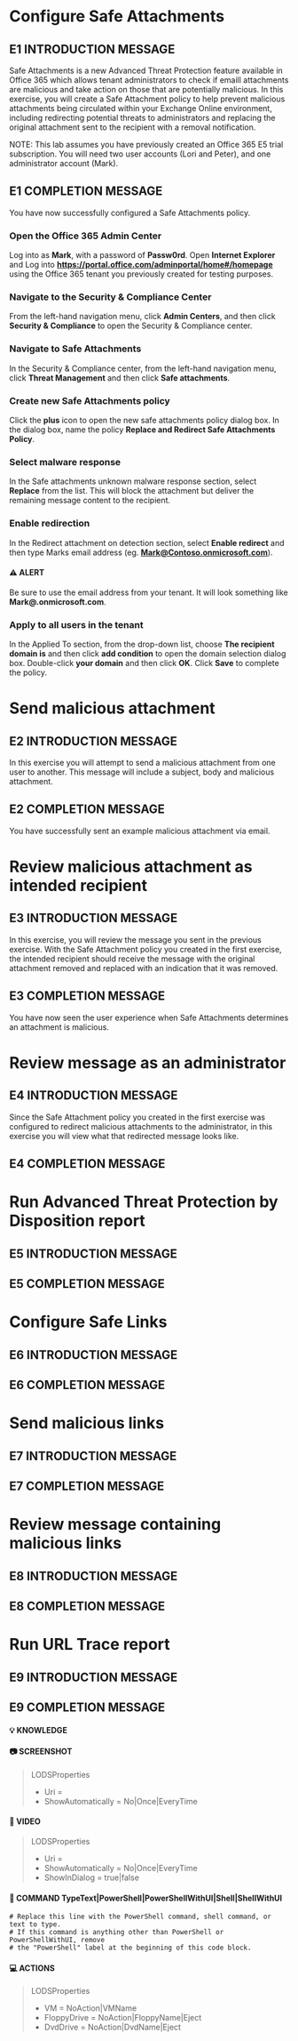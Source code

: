 # Configure Safe Attachments

<!-- Exercise 1 -->
<!--
EXERCISE TODO #2: Set the IntroductionUri and CompletionUri values in the quoted
properties below. Both IntroductionUri and CompletionUri may be relative (within
GitHub) or absolute uris. Remove any values that you don't need, removing the
entire quote if you don't need any of the values. Then delete this comment.


>LODSProperties
>* IntroductionUri = 
>* CompletionUri = 
-->

## E1 INTRODUCTION MESSAGE

Safe Attachments is a new Advanced Threat Protection feature available in Office 365 which allows tenant administrators to check if emaill attachments are malicious and take action on those that are potentially malicious. In this exercise, you will create a Safe Attachment policy to help prevent malicious attachments being circulated within your Exchange Online environment, including redirecting potential threats to administrators and replacing the original attachment sent to the recipient with a removal notification.

NOTE: This lab assumes you have previously created an Office 365 E5 trial subscription. You will need two user accounts (Lori and Peter), and one administrator account (Mark).

## E1 COMPLETION MESSAGE

You have now successfully configured a Safe Attachments policy.

### Open the Office 365 Admin Center

Log into <Comp> as **Mark**, with a password of **Passw0rd**. Open **Internet Explorer** and Log into **https://portal.office.com/adminportal/home#/homepage** using the Office 365 tenant you previously created for testing purposes.

### Navigate to the Security & Compliance Center

From the left-hand navigation menu, click **Admin Centers**, and then click **Security & Compliance** to open the Security & Compliance center.

### Navigate to Safe Attachments

In the Security & Compliance center, from the left-hand navigation menu, click **Threat Management** and then click **Safe attachments**.

### Create new Safe Attachments policy

Click the **plus** icon to open the new safe attachments policy dialog box. In the dialog box, name the policy **Replace and Redirect Safe Attachments Policy**.

### Select malware response

In the Safe attachments unknown malware response section, select **Replace** from the list. This will block the attachment but deliver the remaining message content to the recipient.

### Enable redirection

In the Redirect attachment on detection section, select **Enable redirect** and then type Marks email address (eg. **Mark@Contoso.onmicrosoft.com**).

#### :warning: ALERT

Be sure to use the email address from your tenant. It will look something like **Mark@<yourtenant>.onmicrosoft.com**.

### Apply to all users in the tenant

In the Applied To section, from the drop-down list, choose **The recipient domain is** and then click **add condition** to open the domain selection dialog box. Double-click **your domain** and then click **OK**. Click **Save** to complete the policy.

# Send malicious attachment

<!-- Exercise 2 -->

## E2 INTRODUCTION MESSAGE

In this exercise you will attempt to send a malicious attachment from one user to another. This message will include a subject, body and malicious attachment. 

## E2 COMPLETION MESSAGE

You have successfully sent an example malicious attachment via email. 

# Review malicious attachment as intended recipient

<!-- Exercise 3  -->

## E3 INTRODUCTION MESSAGE

In this exercise, you will review the message you sent in the previous exercise. With the Safe Attachment policy you created in the first exercise, the intended recipient should receive the message with the original attachment removed and replaced with an indication that it was removed. 

## E3 COMPLETION MESSAGE

You have now seen the user experience when Safe Attachments determines an attachment is malicious. 

# Review message as an administrator

<!-- Exercise 4  -->

## E4 INTRODUCTION MESSAGE

Since the Safe Attachment policy you created in the first exercise was configured to redirect malicious attachments to the administrator, in this exercise you will view what that redirected message looks like. 

## E4 COMPLETION MESSAGE

<!-- -->

# Run Advanced Threat Protection by Disposition report

<!-- Exercise 5  -->

## E5 INTRODUCTION MESSAGE

<!-- -->

## E5 COMPLETION MESSAGE
<!-- -->

# Configure Safe Links  
<!-- Exercise 6  -->
## E6 INTRODUCTION MESSAGE
<!-- -->

## E6 COMPLETION MESSAGE
<!-- -->

# Send malicious links
<!-- Exercise 7  -->
## E7 INTRODUCTION MESSAGE
<!-- -->

## E7 COMPLETION MESSAGE
<!-- -->

# Review message containing malicious links
<!-- Exercise 8  -->
## E8 INTRODUCTION MESSAGE
<!-- -->

## E8 COMPLETION MESSAGE
<!-- -->

# Run URL Trace report
<!-- Exercise 9  -->
## E9 INTRODUCTION MESSAGE
<!-- -->

## E9 COMPLETION MESSAGE
<!-- -->



#### :bulb: KNOWLEDGE

<!--
TASK TODO #3: Replace this comment with any knowledge text that you want
displayed when a student clicks on the Knowledge button. Knowledge text must
not be required for students to complete a task. It is used to provide students
with additional details, hints, or alternative ways to perform a task. If you
do not have any knowledge text to display for this task, delete this comment
and the KNOWLEDGE heading before it.
--> 

#### :camera: SCREENSHOT

<!--
TASK TODO #4: In the quoted properties below, set the Uri property to the uri of
a screenshot you want to link to this task. This can be a relative (within
GitHub) or absolute uri. Then set the ShowAutomatically property to one of the
following:
- No, if you only want the screenshot to appear when the student clicks on the
camera button;
- Once, if you want the screenshot to appear automatically the first time the
student advances to this task; or
- EveryTime, if you want the screenshot to appear automatically every time the
student advances or returns to this task.

Once you have set the screenshot properties, delete this entire comment.

If you do not have a screenshot to associate with this task, delete the
SCREENSHOT heading above this comment as well as this comment and the quote
below it.
-->  
>LODSProperties
>* Uri = 
>* ShowAutomatically = No|Once|EveryTime

#### :movie_camera: VIDEO

<!--
TASK TODO #5: In the quoted properties below, set the Uri property to the uri of
a video you want to link to this task. This can be a relative (withing GitHub)
or absolute uri. Then set the ShowAutomatically property to one of the
following:
- No, if you only want the video to appear when the student clicks on the video
camera button;
- Once, if you want the video to appear automatically the first time the
student advances to this task; or
- EveryTime, if you want the video to appear automatically every time the
student advances or returns to this task.

If you want the video to appear in a separate dialog, set ShowInDialog to true;
otherwise, set it to false. 

Once you have set the video properties, delete this entire comment.

If you do not have a video to associate with this task, delete the VIDEO
heading above this comment as well as this comment and the quote below it.
-->
>LODSProperties
>* Uri = 
>* ShowAutomatically = No|Once|EveryTime
>* ShowInDialog = true|false

#### :calling: COMMAND TypeText|PowerShell|PowerShellWithUI|Shell|ShellWithUI

<!--
TASK TODO #6: In the heading above, choose the command type (TypeText,
PowerShell, PowerShellWithUI, Shell, ShellWithUI) appropriate for this command
and remove the others. If the command type is PowerShell or PowerShellWithUI,
leave the "PowerShell" language specifier that is next to the code block
opening enclosure; otherwise, remove the language specifier and simply leave
the code block opening enclosure with nothing after it. Then, enter the
appropriate command text in the code block below.

Once you have set up the command type and code block properly, delete this
entire comment.

If you do not have a command to associate with this task, delete the COMMAND
heading above this comment as well as this comment and the code block below it.
-->
```
# Replace this line with the PowerShell command, shell command, or text to type.
# If this command is anything other than PowerShell or PowerShellWithUI, remove
# the "PowerShell" label at the beginning of this code block.
```

#### :computer: ACTIONS

<!--
TASK TODO #7: In the quoted properties below, set the VM property to one of the
following:
- NoAction, if you don't want to change the active VM in the lab;
- VNName, if you want to select a different VM in the lab as the active VM
(Note that you must enter the name of the VM in place of the "VMName" string in
order for this to work).

Then set the FloppyDrive property to one of the following:
- NoAction, if you don't want to change the state of the virtual floppy drive
in the active VM;
- FloppyName, if you want to insert a different floppy disk into the virtual
floppy drive in the active VM (Note that you must enter the name of the floppy
disk in place of the "FloppyName" string in order for this to work);
- Eject, if you want to eject the floppy disk in the virtual floppy drive in
the active VM.

Then set the DvdDrive property to one of the following:
- NoAction, if you don't want to change the state of the virtual DVD drive
in the active VM;
- DvdName, if you want to insert a different DVD disk into the virtual DVD
drive in the active VM (Note that you must enter the name of the DVD disk
in place of the "DvdName" string in order for this to work);
- Eject, if you want to eject the DVD disk in the virtual DVD drive in the
active VM.

Once you have configured the actions for the task, delete this entire comment.

If you do not want to take any of these actions with this task, delete the
ACTIONS heading above this comment as well as this comment and the quote below
it.
-->
>LODSProperties
>* VM = NoAction|VMName
>* FloppyDrive = NoAction|FloppyName|Eject
>* DvdDrive = NoAction|DvdName|Eject

<!--
NEW TASK TODO #1: If you want to add another task, copy and paste the contents of
the task template you want to use over this comment. You can find the task
templates here:
https://github.com/LearnOnDemandSystems/idl-md/blob/master/templates
-->

<!--
NEW EXERCISE TODO #1: If you want to add another exercise, copy and paste the
contents of the exercise template you want to use over this comment. You can find
the exercise templates here:
https://github.com/LearnOnDemandSystems/idl-md/blob/master/templates
-->